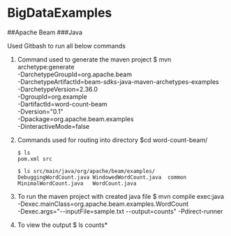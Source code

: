 # BigDataExamples

##Apache Beam
###Java

Used Gitbash to run all below commands 

1. Command used to generate the maven project 
     $ mvn archetype:generate \
      -DarchetypeGroupId=org.apache.beam \
      -DarchetypeArtifactId=beam-sdks-java-maven-archetypes-examples \
      -DarchetypeVersion=2.36.0 \
      -DgroupId=org.example \
      -DartifactId=word-count-beam \
      -Dversion="0.1" \
      -Dpackage=org.apache.beam.examples \
      -DinteractiveMode=false
 
 2. Commands used for routing into directory
        $cd word-count-beam/

        $ ls
        pom.xml	src

        $ ls src/main/java/org/apache/beam/examples/
        DebuggingWordCount.java	WindowedWordCount.java	common
        MinimalWordCount.java	WordCount.java
  
  3. To run the maven project with created java file
        $ mvn compile exec:java -Dexec.mainClass=org.apache.beam.examples.WordCount \
     -Dexec.args="--inputFile=sample.txt --output=counts" -Pdirect-runner
  
  4. To view the output
        $ ls counts*
